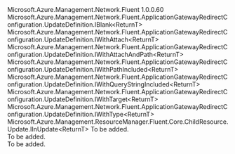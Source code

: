<Type Name="IUpdateDefinition&lt;ReturnT&gt;" FullName="Microsoft.Azure.Management.Network.Fluent.ApplicationGatewayRedirectConfiguration.UpdateDefinition.IUpdateDefinition&lt;ReturnT&gt;">
  <TypeSignature Language="C#" Value="public interface IUpdateDefinition&lt;ReturnT&gt; : Microsoft.Azure.Management.Network.Fluent.ApplicationGatewayRedirectConfiguration.UpdateDefinition.IBlank&lt;ReturnT&gt;, Microsoft.Azure.Management.Network.Fluent.ApplicationGatewayRedirectConfiguration.UpdateDefinition.IWithAttach&lt;ReturnT&gt;, Microsoft.Azure.Management.Network.Fluent.ApplicationGatewayRedirectConfiguration.UpdateDefinition.IWithAttachAndPath&lt;ReturnT&gt;, Microsoft.Azure.Management.Network.Fluent.ApplicationGatewayRedirectConfiguration.UpdateDefinition.IWithPathIncluded&lt;ReturnT&gt;, Microsoft.Azure.Management.Network.Fluent.ApplicationGatewayRedirectConfiguration.UpdateDefinition.IWithQueryStringIncluded&lt;ReturnT&gt;, Microsoft.Azure.Management.Network.Fluent.ApplicationGatewayRedirectConfiguration.UpdateDefinition.IWithTarget&lt;ReturnT&gt;, Microsoft.Azure.Management.Network.Fluent.ApplicationGatewayRedirectConfiguration.UpdateDefinition.IWithType&lt;ReturnT&gt;, Microsoft.Azure.Management.ResourceManager.Fluent.Core.ChildResource.Update.IInUpdate&lt;ReturnT&gt;" />
  <TypeSignature Language="ILAsm" Value=".class public interface auto ansi abstract IUpdateDefinition`1&lt;ReturnT&gt; implements class Microsoft.Azure.Management.Network.Fluent.ApplicationGatewayRedirectConfiguration.UpdateDefinition.IBlank`1&lt;!ReturnT&gt;, class Microsoft.Azure.Management.Network.Fluent.ApplicationGatewayRedirectConfiguration.UpdateDefinition.IWithAttach`1&lt;!ReturnT&gt;, class Microsoft.Azure.Management.Network.Fluent.ApplicationGatewayRedirectConfiguration.UpdateDefinition.IWithAttachAndPath`1&lt;!ReturnT&gt;, class Microsoft.Azure.Management.Network.Fluent.ApplicationGatewayRedirectConfiguration.UpdateDefinition.IWithPathIncluded`1&lt;!ReturnT&gt;, class Microsoft.Azure.Management.Network.Fluent.ApplicationGatewayRedirectConfiguration.UpdateDefinition.IWithQueryStringIncluded`1&lt;!ReturnT&gt;, class Microsoft.Azure.Management.Network.Fluent.ApplicationGatewayRedirectConfiguration.UpdateDefinition.IWithTarget`1&lt;!ReturnT&gt;, class Microsoft.Azure.Management.Network.Fluent.ApplicationGatewayRedirectConfiguration.UpdateDefinition.IWithType`1&lt;!ReturnT&gt;, class Microsoft.Azure.Management.ResourceManager.Fluent.Core.ChildResource.Update.IInUpdate`1&lt;!ReturnT&gt;" />
  <TypeSignature Language="DocId" Value="T:Microsoft.Azure.Management.Network.Fluent.ApplicationGatewayRedirectConfiguration.UpdateDefinition.IUpdateDefinition`1" />
  <TypeSignature Language="VB.NET" Value="Public Interface IUpdateDefinition(Of ReturnT)&#xA;Implements IBlank(Of ReturnT), IInUpdate(Of ReturnT), IWithAttach(Of ReturnT), IWithAttachAndPath(Of ReturnT), IWithPathIncluded(Of ReturnT), IWithQueryStringIncluded(Of ReturnT), IWithTarget(Of ReturnT), IWithType(Of ReturnT)" />
  <TypeSignature Language="F#" Value="type IUpdateDefinition&lt;'ReturnT&gt; = interface&#xA;    interface IBlank&lt;'ReturnT&gt;&#xA;    interface IWithType&lt;'ReturnT&gt;&#xA;    interface IWithAttach&lt;'ReturnT&gt;&#xA;    interface IInUpdate&lt;'ReturnT&gt;&#xA;    interface IWithQueryStringIncluded&lt;'ReturnT&gt;&#xA;    interface IWithAttachAndPath&lt;'ReturnT&gt;&#xA;    interface IWithPathIncluded&lt;'ReturnT&gt;&#xA;    interface IWithTarget&lt;'ReturnT&gt;" />
  <AssemblyInfo>
    <AssemblyName>Microsoft.Azure.Management.Network.Fluent</AssemblyName>
    <AssemblyVersion>1.0.0.60</AssemblyVersion>
  </AssemblyInfo>
  <TypeParameters>
    <TypeParameter Name="ReturnT" />
  </TypeParameters>
  <Interfaces>
    <Interface>
      <InterfaceName>Microsoft.Azure.Management.Network.Fluent.ApplicationGatewayRedirectConfiguration.UpdateDefinition.IBlank&lt;ReturnT&gt;</InterfaceName>
    </Interface>
    <Interface>
      <InterfaceName>Microsoft.Azure.Management.Network.Fluent.ApplicationGatewayRedirectConfiguration.UpdateDefinition.IWithAttach&lt;ReturnT&gt;</InterfaceName>
    </Interface>
    <Interface>
      <InterfaceName>Microsoft.Azure.Management.Network.Fluent.ApplicationGatewayRedirectConfiguration.UpdateDefinition.IWithAttachAndPath&lt;ReturnT&gt;</InterfaceName>
    </Interface>
    <Interface>
      <InterfaceName>Microsoft.Azure.Management.Network.Fluent.ApplicationGatewayRedirectConfiguration.UpdateDefinition.IWithPathIncluded&lt;ReturnT&gt;</InterfaceName>
    </Interface>
    <Interface>
      <InterfaceName>Microsoft.Azure.Management.Network.Fluent.ApplicationGatewayRedirectConfiguration.UpdateDefinition.IWithQueryStringIncluded&lt;ReturnT&gt;</InterfaceName>
    </Interface>
    <Interface>
      <InterfaceName>Microsoft.Azure.Management.Network.Fluent.ApplicationGatewayRedirectConfiguration.UpdateDefinition.IWithTarget&lt;ReturnT&gt;</InterfaceName>
    </Interface>
    <Interface>
      <InterfaceName>Microsoft.Azure.Management.Network.Fluent.ApplicationGatewayRedirectConfiguration.UpdateDefinition.IWithType&lt;ReturnT&gt;</InterfaceName>
    </Interface>
    <Interface>
      <InterfaceName>Microsoft.Azure.Management.ResourceManager.Fluent.Core.ChildResource.Update.IInUpdate&lt;ReturnT&gt;</InterfaceName>
    </Interface>
  </Interfaces>
  <Docs>
    <typeparam name="ReturnT">To be added.</typeparam>
    <summary>To be added.</summary>
    <remarks>To be added.</remarks>
  </Docs>
  <Members />
</Type>
